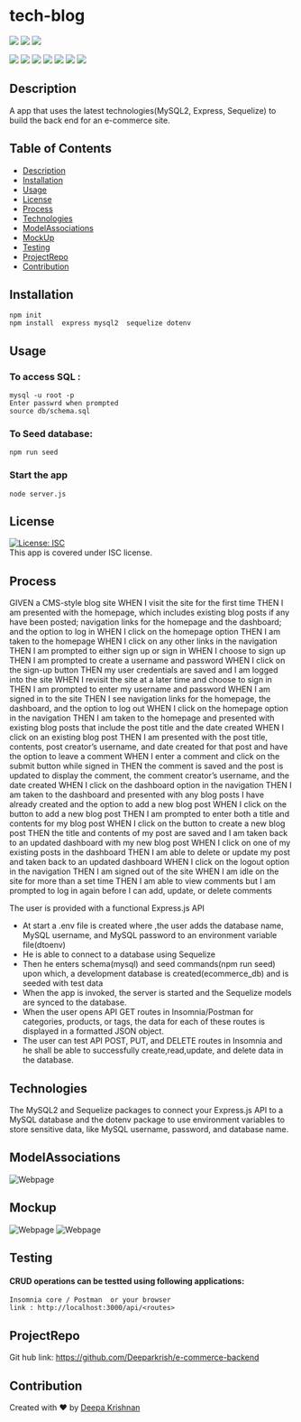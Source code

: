# tech-blog

  <p align="left">
    <img src="https://img.shields.io/github/repo-size/deeparkrish/tech-blog" />
    <img src="https://img.shields.io/github/issues/deeparkrish/tech-blog" />
    <img src="https://img.shields.io/github/last-commit/deeparkrish/tech-blog" >       
  </p>
  <p align="left"> 
     <img src="https://img.shields.io/github/languages/top/deeparkrish/tech-blog"/>
    <img src="https://img.shields.io/badge/MYSQL2-yellow" />
    <img src="https://img.shields.io/badge/Sequelize-blue"  />
    <img src="https://img.shields.io/badge/-node.js-green" />
    <img src="https://img.shields.io/badge/-express-red" >
    <img src="https://img.shields.io/badge/-dtoenv-lightgrey" />
    <img src="https://img.shields.io/badge/-bulma-orange"/>

</p>

 ## Description
  A app that uses the latest technologies(MySQL2, Express, Sequelize) to build the back end for an e-commerce site.
  
 
  ## Table of Contents 
  * [Description](#description)
  * [Installation](#installation)
  * [Usage](#usage)
  * [License](#license)
  * [Process](#process)
  * [Technologies](#technologies)
  * [ModelAssociations](#modelassociations)
  * [MockUp](#mockup)
  * [Testing](#testing)
  * [ProjectRepo](#projectrepo)
  * [Contribution](#contribution)
  
  
  ##  Installation
    npm init
    npm install  express mysql2  sequelize dotenv

  ##  Usage
  ### To access SQL :   
    mysql -u root -p
    Enter passwrd when prompted
    source db/schema.sql
  ### To Seed database:
    npm run seed
  ### Start the app
    node server.js

  ## License 
  [![License: ISC](https://img.shields.io/badge/License-ISC-blue.svg)](https://opensource.org/licenses/ISC)<br />
  This app is covered under ISC license.
  
   ## Process
 GIVEN a CMS-style blog site
WHEN I visit the site for the first time
THEN I am presented with the homepage, which includes existing blog posts if any have been posted; navigation links for the homepage and the dashboard; and the option to log in
WHEN I click on the homepage option
THEN I am taken to the homepage
WHEN I click on any other links in the navigation
THEN I am prompted to either sign up or sign in
WHEN I choose to sign up
THEN I am prompted to create a username and password
WHEN I click on the sign-up button
THEN my user credentials are saved and I am logged into the site
WHEN I revisit the site at a later time and choose to sign in
THEN I am prompted to enter my username and password
WHEN I am signed in to the site
THEN I see navigation links for the homepage, the dashboard, and the option to log out
WHEN I click on the homepage option in the navigation
THEN I am taken to the homepage and presented with existing blog posts that include the post title and the date created
WHEN I click on an existing blog post
THEN I am presented with the post title, contents, post creator’s username, and date created for that post and have the option to leave a comment
WHEN I enter a comment and click on the submit button while signed in
THEN the comment is saved and the post is updated to display the comment, the comment creator’s username, and the date created
WHEN I click on the dashboard option in the navigation
THEN I am taken to the dashboard and presented with any blog posts I have already created and the option to add a new blog post
WHEN I click on the button to add a new blog post
THEN I am prompted to enter both a title and contents for my blog post
WHEN I click on the button to create a new blog post
THEN the title and contents of my post are saved and I am taken back to an updated dashboard with my new blog post
WHEN I click on one of my existing posts in the dashboard
THEN I am able to delete or update my post and taken back to an updated dashboard
WHEN I click on the logout option in the navigation
THEN I am signed out of the site
WHEN I am idle on the site for more than a set time
THEN I am able to view comments but I am prompted to log in again before I can add, update, or delete comments

  The user is provided with a functional Express.js API
  * At start a .env file is created where ,the user adds the database name, MySQL username, and MySQL password to an environment    variable file(dtoenv)
  * He is able to connect to a database using Sequelize
  * Then he enters schema(mysql) and seed commands(npm run seed) upon which,
    a development database is created(ecommerce_db) and is seeded with test data
  * When the app is invoked, the server is started and the Sequelize models are synced to the database.
  * When the user opens API GET routes in Insomnia/Postman for categories, products, or tags, 
    the data for each of these routes is displayed in a formatted JSON object.
  * The user can test API POST, PUT, and DELETE routes in Insomnia and he shall be able to successfully create,read,update, 
    and delete data in the database.
    
  ## Technologies
   The MySQL2  and Sequelize packages to connect your Express.js API to a MySQL database and the dotenv package to use              environment variables to store sensitive data, like MySQL username, password, and database name.


  ## ModelAssociations
  ![Webpage](https://github.com/Deeparkrish/e-commerce-backend/blob/master/src/IMG_6043.jpeg)

  
  
  
  ##  Mockup
   ![Webpage](https://github.com/Deeparkrish/e-commerce-backend/blob/master/src/Models.png)
   ![Webpage](https://github.com/Deeparkrish/e-commerce-backend/blob/master/src/model%20-association.png)


  ## Testing
  ####  CRUD operations can be testted using following applications:
    Insomnia core / Postman  or your browser 
    link : http://localhost:3000/api/<routes>
  

  ## ProjectRepo 
  Git hub link: https://github.com/Deeparkrish/e-commerce-backend

  ## Contribution
  Created with ❤️ by [Deepa Krishnan](https://github.com/DeeparKrish/README-generator)


